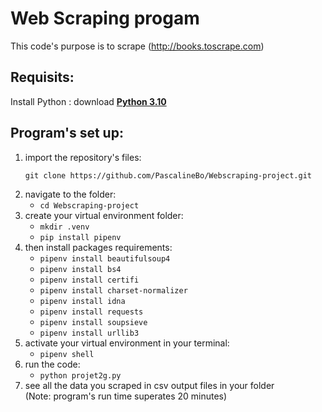 # Web Scraping progam
This code's purpose is to scrape (http://books.toscrape.com)

## Requisits: 

Install Python : download **[Python 3.10](https://www.python.org/downloads/)** 

## Program's set up:
  <ol>
  <li>import the repository's files:

`git clone https://github.com/PascalineBo/Webscraping-project.git`</li>
  
  <li> navigate to the folder:
    
- `cd Webscraping-project` </li>
<li> create your virtual environment folder:

- `mkdir .venv`
- `pip install pipenv`
</li>
<li> then install packages requirements:

- `pipenv install beautifulsoup4`
- `pipenv install bs4`
- `pipenv install certifi`
- `pipenv install charset-normalizer`
- `pipenv install idna`
- `pipenv install requests`
- `pipenv install soupsieve`
- `pipenv install urllib3`
    </li>
<li> activate your virtual environment in your terminal:
    
- `pipenv shell`
    </li>
<li> run the code:
  
- `python projet2g.py`
</li>
  <li>see all the data you scraped in csv output files in your folder </li>
(Note: program's run time superates 20 minutes) 
  </ol>
